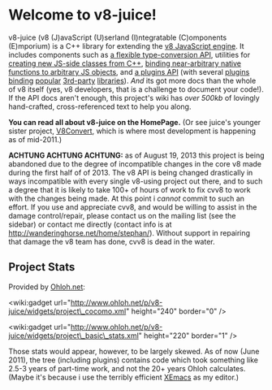 # Welcome to v8-juice! #
v8-juice (v8 (J)avaScript (U)serland (I)ntegratable (C)omponents (E)mporium) is a C++ library for extending the [v8 JavaScript engine](http://code.google.com/p/v8). It includes components such as [a flexible type-conversion API](ConvertingTypes.md), utilities for [creating new JS-side classes from C++](CreatingJSClasses.md), [binding near-arbitrary native functions to arbitrary JS objects](BindingFunctions.md), and [a plugins API](Plugins.md) (with several [plugins](PluginExpatParser.md) [binding](PluginCurl.md) [popular](PluginSQLite3.md) [3rd-party](PluginNCurses.md) [libraries](PluginReadline.md)). _And_ its got more docs than the whole of v8 itself (yes, v8 developers, that is a challenge to document your code!). If the API docs aren't enough, this project's wiki has _over 500kb_ of lovingly hand-crafted, cross-referenced text to help you along.

**You can read all about v8-juice on the HomePage.** (Or see juice's younger sister project, [V8Convert](V8Convert.md), which is where most development is happening as of mid-2011.)

**ACHTUNG ACHTUNG ACHTUNG:** as of August 19, 2013 this project is being abandoned due to the degree of incompatible changes in the core v8 made during the first half of of 2013. The v8 API is being changed drastically in ways incompatible with every single v8-using project out there, and to such a degree that it is likely to take 100+ of hours of work to fix cvv8 to work with the changes being made. At this point i _cannot_ commit to such an effort. If you use and appreciate cvv8, and would be willing to assist in the damage control/repair, please contact us on the mailing list (see the sidebar) or contact me directly (contact info is at http://wanderinghorse.net/home/stephan/). Without support in repairing that damage the v8 team has done, cvv8 is dead in the water.

## Project Stats ##
Provided by [Ohloh.net](http://www.ohloh.net):

&lt;wiki:gadget url="http://www.ohloh.net/p/v8-juice/widgets/project\_cocomo.xml" height="240"  border="0" /&gt;

&lt;wiki:gadget url="http://www.ohloh.net/p/v8-juice/widgets/project\_basic\_stats.xml" height="220" border="1" /&gt;

Those stats would appear, however, to be largely skewed. As of now (June 2011), the tree (including plugins) contains code which took something like 2.5-3 years of part-time work, and not the 20+ years Ohloh calculates. (Maybe it's because i use the terribly efficient [XEmacs](http://www.xemacs.org) as my editor.)